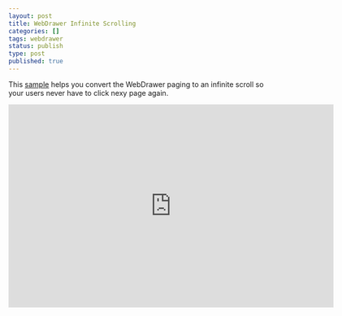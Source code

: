 ```yaml
---
layout: post
title: WebDrawer Infinite Scrolling
categories: []
tags: webdrawer
status: publish
type: post
published: true
---
```


This [sample](https://github.com/content-manager-sdk/Community/tree/master/Samples/WebDrawer/InfiniteScroll) helps you convert the WebDrawer paging to an infinite scroll so your users never have to click nexy page again.
<iframe src="https://player.vimeo.com/video/468417456?app_id=122963&amp;wmode=opaque" width="640" height="400" frameborder="0" title="Power BI" allow="autoplay; fullscreen" allowfullscreen=""></iframe>


